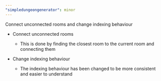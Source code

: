 ```yaml
---
"simpledungeongenerator": minor
---
```


Connect unconnected rooms and change indexing behaviour

-   Connect unconnected rooms
    -   This is done by finding the closest room to the current room and connecting them

-   Change indexing behaviour
    -   The indexing behaviour has been changed to be more consistent and easier to understand
